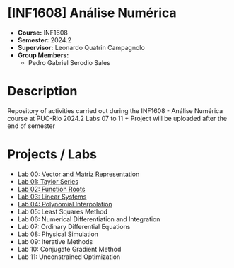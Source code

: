 # [INF1608] Análise Numérica
* **Course:** INF1608
* **Semester:** 2024.2
* **Supervisor:** Leonardo Quatrin Campagnolo
* **Group Members:**
  * Pedro Gabriel Serodio Sales
 
# Description
Repository of activities carried out during the INF1608 - Análise Numérica course at PUC-Rio 2024.2
Labs 07 to 11 + Project will be uploaded after the end of semester

# Projects / Labs
* [Lab 00: Vector and Matriz Representation](https://github.com/salespedrogabriel/INF1608-Analise-Numerica/tree/main/Lab%2000%3A%20Vector%20and%20Matriz%20Representation)
* [Lab 01: Taylor Series](https://github.com/salespedrogabriel/INF1608-Analise-Numerica/tree/main/Lab%2001%3A%20Taylor%20Series)
* [Lab 02: Function Roots](https://github.com/salespedrogabriel/INF1608-Analise-Numerica/tree/main/Lab%2002%3A%20Function%20Roots)
* [Lab 03: Linear Systems](https://github.com/salespedrogabriel/INF1608-Analise-Numerica/tree/main/Lab%2003%3A%20Linear%20Systems)
* [Lab 04: Polynomial Interpolation](https://github.com/salespedrogabriel/INF1608-Analise-Numerica/tree/main/Lab%2004%3A%20Polynomial%20Interpolation)
* Lab 05: Least Squares Method
* Lab 06: Numerical Differentiation and Integration
* Lab 07: Ordinary Differential Equations
* Lab 08: Physical Simulation
* Lab 09: Iterative Methods
* Lab 10: Conjugate Gradient Method
* Lab 11: Unconstrained Optimization
